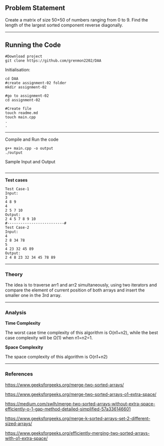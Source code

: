 ## Problem Statement
Create a matrix of size 50×50 of numbers ranging from 0 to 9. Find the length of the largest sorted component reverse diagonally.

---
## Running the Code 

```
#Download project
git clone https://github.com/grenmon2202/DAA
```
Initialisation: 
```
cd DAA
#create assignment-02 folder
mkdir assignment-02

#go to assignment-02
cd assignment-02

#Create file
touch readme.md
touch main.cpp
.
.
```
---

Compile and Run the code
```
g++ main.cpp -o output
./output 
```
Sample Input and Output
```

```
---

**Test cases**

```
Test Case-1
Input:
3
4 8 9
4
2 5 7 10
Output:
2 4 5 7 8 9 10
#--------------------------#
Test Case-2
Input:
4
2 8 34 78
5
4 23 32 45 89
Output:
2 4 8 23 32 34 45 78 89
```

---

### Theory
The idea is to traverse arr1 and arr2 simultaneously, using two iterators and compare the element of current position of both arrays and insert the smaller one in the 3rd array.

---

### Analysis

**Time Complexity**

The worst case time complexity of this algorithm is O(n1+n2), while the best case complexity will be Ω(1) when n1=n2=1.

**Space Complexity**

The space complexity of this algorithm is O(n1+n2)

---

### References

https://www.geeksforgeeks.org/merge-two-sorted-arrays/

https://www.geeksforgeeks.org/merge-two-sorted-arrays-o1-extra-space/

https://medium.com/swlh/merge-two-sorted-arrays-without-extra-space-efficiently-o-1-gap-method-detailed-simplified-57a336146601

https://www.geeksforgeeks.org/merge-k-sorted-arrays-set-2-different-sized-arrays/

https://www.geeksforgeeks.org/efficiently-merging-two-sorted-arrays-with-o1-extra-space/
